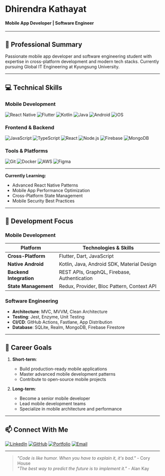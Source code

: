 # Dhirendra Kathayat  
#### Mobile App Developer | Software Engineer  

---

## 🚀 Professional Summary  

Passionate mobile app developer and software engineering student with expertise in cross-platform development and modern tech stacks. Currently pursuing Global IT Engineering at Kyungsung University.

---

## 💻 Technical Skills  

### Mobile Development  
![React Native](https://img.shields.io/badge/React_Native-61DAFB?logo=react&logoColor=black)
![Flutter](https://img.shields.io/badge/Flutter-02569B?logo=flutter&logoColor=white)
![Kotlin](https://img.shields.io/badge/Kotlin-7F52FF?logo=kotlin&logoColor=white)
![Java](https://img.shields.io/badge/Java-ED8B00?logo=java&logoColor=white)
![Android](https://img.shields.io/badge/Android-3DDC84?logo=android&logoColor=white)
![iOS](https://img.shields.io/badge/iOS-000000?logo=ios&logoColor=white)

### Frontend & Backend  
![JavaScript](https://img.shields.io/badge/JavaScript-F7DF1E?logo=javascript&logoColor=black)
![TypeScript](https://img.shields.io/badge/TypeScript-3178C6?logo=typescript&logoColor=white)
![React](https://img.shields.io/badge/React-61DAFB?logo=react&logoColor=black)
![Node.js](https://img.shields.io/badge/Node.js-339933?logo=node.js&logoColor=white)
![Firebase](https://img.shields.io/badge/Firebase-FFCA28?logo=firebase&logoColor=black)
![MongoDB](https://img.shields.io/badge/MongoDB-47A248?logo=mongodb&logoColor=white)

### Tools & Platforms  
![Git](https://img.shields.io/badge/Git-F05032?logo=git&logoColor=white)
![Docker](https://img.shields.io/badge/Docker-2496ED?logo=docker&logoColor=white)
![AWS](https://img.shields.io/badge/AWS-232F3E?logo=amazon-aws&logoColor=white)
![Figma](https://img.shields.io/badge/Figma-F24E1E?logo=figma&logoColor=white)

---
**Currently Learning:**
- Advanced React Native Patterns  
- Mobile App Performance Optimization  
- Cross-Platform State Management  
- Mobile Security Best Practices  

---

## 🔧 Development Focus  

### Mobile Development  
| Platform | Technologies & Skills |
|----------|---------------------|
| **Cross-Platform** | Flutter, Dart, JavaScript |
| **Native Android** | Kotlin, Java, Android SDK, Material Design |
| **Backend Integration** | REST APIs, GraphQL, Firebase, Authentication |
| **State Management** | Redux, Provider, Bloc Pattern, Context API |

### Software Engineering  
- **Architecture**: MVC, MVVM, Clean Architecture  
- **Testing**: Jest, Enzyme, Unit Testing  
- **CI/CD**: GitHub Actions, Fastlane, App Distribution  
- **Database**: SQLite, Realm, MongoDB, Firebase Firestore  

---

## 🌱 Career Goals  

1. **Short-term**:  
   - Build production-ready mobile applications  
   - Master advanced mobile development patterns  
   - Contribute to open-source mobile projects  

2. **Long-term**:  
   - Become a senior mobile developer  
   - Lead mobile development teams  
   - Specialize in mobile architecture and performance  

---

## 📫 Connect With Me  

[![LinkedIn](https://img.shields.io/badge/LinkedIn-0A66C2?style=for-the-badge&logo=linkedin&logoColor=white)]()
[![GitHub](https://img.shields.io/badge/GitHub-181717?style=for-the-badge&logo=github&logoColor=white)]()
[![Portfolio](https://img.shields.io/badge/Portfolio-4285F4?style=for-the-badge&logo=google-chrome&logoColor=white)]()
[![Email](https://img.shields.io/badge/Email-D14836?style=for-the-badge&logo=gmail&logoColor=white)](mailto:dhirenkathayat4455@gmail.com)

---

> *"Code is like humor. When you have to explain it, it's bad."* - Cory House  
> *"The best way to predict the future is to implement it."* - Alan Kay

